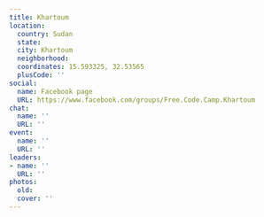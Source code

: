 ```yaml
---
title: Khartoum
location:
  country: Sudan
  state: 
  city: Khartoum
  neighborhood: 
  coordinates: 15.593325, 32.53565
  plusCode: ''
social:
  name: Facebook page
  URL: https://www.facebook.com/groups/Free.Code.Camp.Khartoum
chat:
  name: ''
  URL: ''
event:
  name: ''
  URL: ''
leaders:
- name: ''
  URL: ''
photos:
  old: 
  cover: ''
---
```

